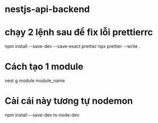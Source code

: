 # nestjs-api-backend

# chạy 2 lệnh sau để fix lỗi prettierrc
npm install --save-dev --save-exact prettier
npx prettier --write .

# Cách tạo 1 module
nest g module module_name

# Cài cái này tương tự nodemon
npm install --save-dev ts-node-dev
